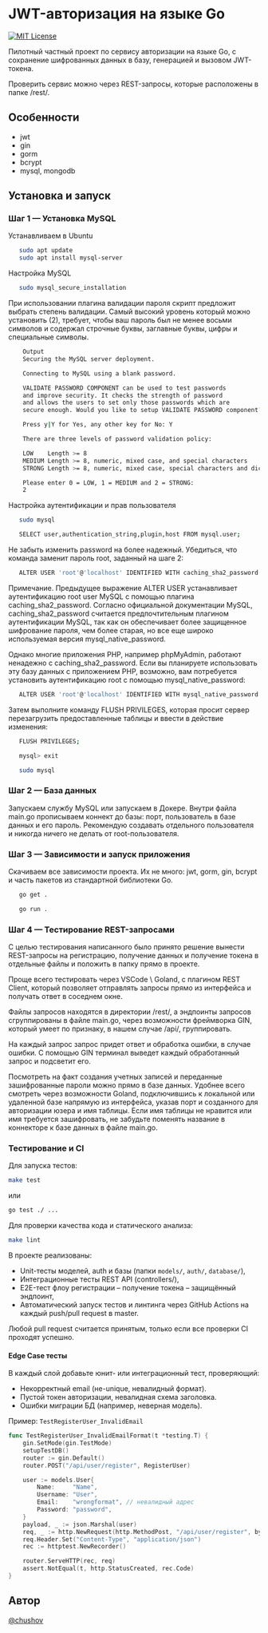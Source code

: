 
# JWT-авторизация на языке Go
[![MIT License](https://img.shields.io/badge/License-MIT-green.svg)](https://choosealicense.com/licenses/mit/)

Пилотный частный проект по сервису авторизации на языке Go, с сохранение шифрованных данных в базу, генерацией и вызовом JWT-токена.

Проверить сервис можно через REST-запросы, которые расположены в папке /rest/.

## Особенности

- jwt
- gin
- gorm
- bcrypt
- mysql, mongodb

## Установка и запуск

### Шаг 1 — Установка MySQL

Устанавливаем в Ubuntu

```bash
   sudo apt update
   sudo apt install mysql-server
```
Настройка MySQL
```bash
   sudo mysql_secure_installation
```
При использовании плагина валидации пароля скрипт предложит выбрать степень валидации. Самый высокий уровень который можно установить (2), требует, чтобы ваш пароль был не менее восьми символов и содержал строчные буквы, заглавные буквы, цифры и специальные символы.
```bash
    Output
    Securing the MySQL server deployment.

    Connecting to MySQL using a blank password.

    VALIDATE PASSWORD COMPONENT can be used to test passwords
    and improve security. It checks the strength of password
    and allows the users to set only those passwords which are
    secure enough. Would you like to setup VALIDATE PASSWORD component?

    Press y|Y for Yes, any other key for No: Y

    There are three levels of password validation policy:

    LOW    Length >= 8
    MEDIUM Length >= 8, numeric, mixed case, and special characters
    STRONG Length >= 8, numeric, mixed case, special characters and dictionary                  file

    Please enter 0 = LOW, 1 = MEDIUM and 2 = STRONG:
    2
```
Настройка аутентификации и прав пользователя
```bash
   sudo mysql
```
```bash
   SELECT user,authentication_string,plugin,host FROM mysql.user;
```
Не забыть изменить password​​​ на более надежный. Убедиться, что команда заменит пароль root, заданный на шаге 2:
```bash
   ALTER USER 'root'@'localhost' IDENTIFIED WITH caching_sha2_password BY 'password';
```
Примечание. Предыдущее выражение ALTER USER устанавливает аутентификацию root user MySQL с помощью плагина caching_sha2_password​​. Согласно официальной документации MySQL, caching_sha2_password​​​ считается предпочтительным плагином аутентификации MySQL, так как он обеспечивает более защищенное шифрование пароля, чем более старая, но все еще широко используемая версия mysql_native_password.

Однако многие приложения PHP, например phpMyAdmin, работают ненадежно с caching_sha2_password. Если вы планируете использовать эту базу данных с приложением PHP, возможно, вам потребуется установить аутентификацию root с помощью mysql_native_password​​:

```bash
   ALTER USER 'root'@'localhost' IDENTIFIED WITH mysql_native_password BY 'password';
```
Затем выполните команду FLUSH PRIVILEGES, которая просит сервер перезагрузить предоставленные таблицы и ввести в действие изменения:
```bash
   FLUSH PRIVILEGES;
```
```bash
   mysql> exit
```
```bash
   sudo mysql
```

### Шаг 2 — База данных

Запускаем службу MySQL или запускаем в Докере. Внутри файла main.go прописываем коннект до базы: порт, пользователь в базе данных и его пароль. Рекомендую создавать отдельного пользователя и никогда ничего не делать от root-пользователя.

### Шаг 3 — Зависимости и запуск приложения

Скачиваем все зависимости проекта. 
Их не много: jwt, gorm, gin, bcrypt и часть пакетов из стандартной библиотеки Go.

```bash
   go get .
```
```bash
   go run .
```

### Шаг 4 — Тестирование REST-запросами

С целью тестирования написанного было принято решение вынести REST-запросы на регистрацию, получение данных и получение токена в отдельные файлы и положить в папку прямо в проекте.

Проще всего тестировать через VSCode \ Goland, с плагином REST Client, который позволяет отправлять запросы прямо из интерфейса и получать ответ в соседнем окне.

Файлы запросов находятся в директории /rest/, а эндпоинты запросов сгруппированы в файле main.go, через возможности фреймворка GIN, который умеет по признаку, в нашем случае /api/, группировать.

На каждый запрос запрос придет ответ и обработка ошибки, в случае ошибки. С помощью GIN терминал выведет каждый обработанный запрос и подсветит его.

Посмотреть на факт создания учетных записей и переданные зашифрованные пароли можно прямо в базе данных. Удобнее всего смотреть через возможности Goland, подключившись к локальной или удаленной базе напрямую из интерфейса, указав порт и созданного для авторизации юзера и имя таблицы. Если имя таблицы не нравится или имя требуется зашифровать, не забудьте поменять название в коннекторе к базе данных в файле main.go.

### Тестирование и CI

Для запуска тестов:

```bash
make test
```
или
```bash
go test ./ ...
```

Для проверки качества кода и статического анализа:

```bash
make lint
```

В проекте реализованы:
- Unit-тесты моделей, auth и базы (папки `models/`, `auth/`, `database/`),
- Интеграционные тесты REST API (controllers/),
- E2E-тест флоу регистрации – получение токена – защищённый эндпоинт,
- Автоматический запуск тестов и линтинга через GitHub Actions на каждый push/pull request в master.

Любой pull request считается принятым, только если все проверки CI проходят успешно.

#### Edge Case тесты

В каждый слой добавьте юнит- или интеграционный тест, проверяющий:

- Некорректный email (не-unique, невалидный формат).
- Пустой токен авторизации, невалидная схема заголовка.
- Ошибки миграции БД (например, неверная модель).

Пример: `TestRegisterUser_InvalidEmail`

```go
func TestRegisterUser_InvalidEmailFormat(t *testing.T) {
	gin.SetMode(gin.TestMode)
	setupTestDB()
	router := gin.Default()
	router.POST("/api/user/register", RegisterUser)

	user := models.User{
		Name:     "Name",
		Username: "User",
		Email:    "wrongformat", // невалидный адрес
		Password: "password",
	}
	payload, _ := json.Marshal(user)
	req, _ := http.NewRequest(http.MethodPost, "/api/user/register", bytes.NewBuffer(payload))
	req.Header.Set("Content-Type", "application/json")
	rec := httptest.NewRecorder()

	router.ServeHTTP(rec, req)
	assert.NotEqual(t, http.StatusCreated, rec.Code)
}
```

## Автор

[@chushov](https://github.com/chushov)